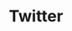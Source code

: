 ---
title: "Twitter"
icon: "icons/twitter.svg"
class: "button-twitter"
destination: "https://twitter.com/HighUnite"
---